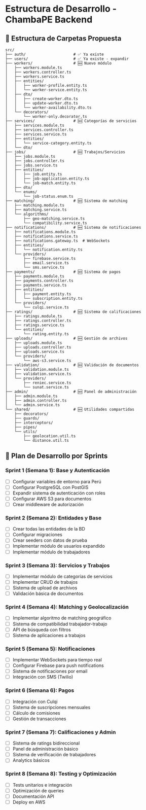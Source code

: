 # Estructura de Desarrollo - ChambaPE Backend

## 📁 Estructura de Carpetas Propuesta

```
src/
├── auth/                     # ✅ Ya existe
├── users/                    # ✅ Ya existe - expandir
├── workers/                  # 🆕 Nuevo módulo
│   ├── workers.module.ts
│   ├── workers.controller.ts
│   ├── workers.service.ts
│   ├── entities/
│   │   ├── worker-profile.entity.ts
│   │   └── worker-service.entity.ts
│   ├── dto/
│   │   ├── create-worker.dto.ts
│   │   ├── update-worker.dto.ts
│   │   └── worker-availability.dto.ts
│   └── decorators/
│       └── worker-only.decorator.ts
├── services/                 # 🆕 Categorías de servicios
│   ├── services.module.ts
│   ├── services.controller.ts
│   ├── services.service.ts
│   ├── entities/
│   │   └── service-category.entity.ts
│   └── dto/
├── jobs/                     # 🆕 Trabajos/Servicios
│   ├── jobs.module.ts
│   ├── jobs.controller.ts
│   ├── jobs.service.ts
│   ├── entities/
│   │   ├── job.entity.ts
│   │   ├── job-application.entity.ts
│   │   └── job-match.entity.ts
│   ├── dto/
│   └── enums/
│       └── job-status.enum.ts
├── matching/                 # 🆕 Sistema de matching
│   ├── matching.module.ts
│   ├── matching.service.ts
│   └── algorithms/
│       ├── geo-matching.service.ts
│       └── compatibility.service.ts
├── notifications/            # 🆕 Sistema de notificaciones
│   ├── notifications.module.ts
│   ├── notifications.service.ts
│   ├── notifications.gateway.ts  # WebSockets
│   ├── entities/
│   │   └── notification.entity.ts
│   └── providers/
│       ├── firebase.service.ts
│       ├── email.service.ts
│       └── sms.service.ts
├── payments/                 # 🆕 Sistema de pagos
│   ├── payments.module.ts
│   ├── payments.controller.ts
│   ├── payments.service.ts
│   ├── entities/
│   │   ├── payment.entity.ts
│   │   └── subscription.entity.ts
│   └── providers/
│       └── culqi.service.ts
├── ratings/                  # 🆕 Sistema de calificaciones
│   ├── ratings.module.ts
│   ├── ratings.controller.ts
│   ├── ratings.service.ts
│   └── entities/
│       └── rating.entity.ts
├── uploads/                  # 🆕 Gestión de archivos
│   ├── uploads.module.ts
│   ├── uploads.controller.ts
│   ├── uploads.service.ts
│   └── providers/
│       └── aws-s3.service.ts
├── validation/               # 🆕 Validación de documentos
│   ├── validation.module.ts
│   ├── validation.service.ts
│   └── providers/
│       ├── reniec.service.ts
│       └── sunat.service.ts
├── admin/                    # 🆕 Panel de administración
│   ├── admin.module.ts
│   ├── admin.controller.ts
│   └── admin.service.ts
└── shared/                   # 🆕 Utilidades compartidas
    ├── decorators/
    ├── guards/
    ├── interceptors/
    ├── pipes/
    └── utils/
        ├── geolocation.util.ts
        └── distance.util.ts
```

## 🚀 Plan de Desarrollo por Sprints

### **Sprint 1 (Semana 1): Base y Autenticación**
- [ ] Configurar variables de entorno para Perú
- [ ] Configurar PostgreSQL con PostGIS
- [ ] Expandir sistema de autenticación con roles
- [ ] Configurar AWS S3 para documentos
- [ ] Crear middleware de autorización

### **Sprint 2 (Semana 2): Entidades y Base**
- [ ] Crear todas las entidades de la BD
- [ ] Configurar migraciones
- [ ] Crear seeders con datos de prueba
- [ ] Implementar módulo de usuarios expandido
- [ ] Implementar módulo de trabajadores

### **Sprint 3 (Semana 3): Servicios y Trabajos**
- [ ] Implementar módulo de categorías de servicios
- [ ] Implementar CRUD de trabajos
- [ ] Sistema de upload de archivos
- [ ] Validación básica de documentos

### **Sprint 4 (Semana 4): Matching y Geolocalización**
- [ ] Implementar algoritmo de matching geográfico
- [ ] Sistema de compatibilidad trabajador-trabajo
- [ ] API de búsqueda con filtros
- [ ] Sistema de aplicaciones a trabajos

### **Sprint 5 (Semana 5): Notificaciones**
- [ ] Implementar WebSockets para tiempo real
- [ ] Configurar Firebase para push notifications
- [ ] Sistema de notificaciones por email
- [ ] Integración con SMS (Twilio)

### **Sprint 6 (Semana 6): Pagos**
- [ ] Integración con Culqi
- [ ] Sistema de suscripciones mensuales
- [ ] Cálculo de comisiones
- [ ] Gestión de transacciones

### **Sprint 7 (Semana 7): Calificaciones y Admin**
- [ ] Sistema de ratings bidireccional
- [ ] Panel de administración básico
- [ ] Sistema de verificación de trabajadores
- [ ] Analytics básicos

### **Sprint 8 (Semana 8): Testing y Optimización**
- [ ] Tests unitarios e integración
- [ ] Optimización de queries
- [ ] Documentación API
- [ ] Deploy en AWS
